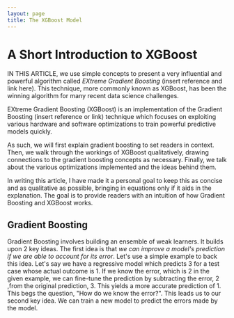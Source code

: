 ```yaml
---
layout: page
title: The XGBoost Model
---
```

# A Short Introduction to XGBoost

IN THIS ARTICLE, we use simple concepts to present a very influential and powerful algorithm called *EXtreme Gradient Boosting* (insert reference and link here). This technique, more commonly known as XGBoost, has been the winning algorithm for many recent data science challenges.

EXtreme Gradient Boosting (XGBoost) is an implementation of the Gradient Boosting (insert reference or link) technique which focuses on exploiting various hardware and software optimizations to train powerful predictive models quickly. 

As such, we will first explain gradient boosting to set readers in context. Then, we walk through the workings of XGBoost qualitatively, drawing connections to the gradient boosting concepts as necessary. Finally, we talk about the various optimizations implemented and the ideas behind them. 

In writing this article, I have made it a personal goal to keep this as concise and as qualitative as possible, bringing in equations only if it aids in the explanation. The goal is to provide readers with an intuition of how Gradient Boosting and XGBoost works. 



## Gradient Boosting

Gradient Boosting involves building an ensemble of weak learners. It builds upon 2 key ideas. The first idea is that *we can improve a model's prediction if we are able to account for its error*. Let's use a simple example to back this idea. Let's say we have a regressive model which predicts 3 for a test case whose actual outcome is 1. If we know the error, which is 2 in the given example, we can fine-tune the prediction by subtracting the error, 2 ,from the original prediction, 3. This yields a more accurate prediction of 1. This begs the question, "How do we know the error?". This leads us to our second key idea. We can train a new model to predict the errors made by the model. 